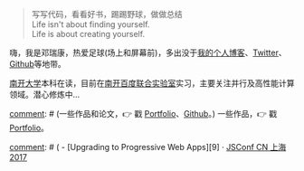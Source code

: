 > 写写代码，看看好书，踢踢野球，做做总结  
> Life isn't about finding yourself.<br />
> Life is    about creating yourself.

嗨，我是邓瑞康，热爱足球(场上和屏幕前)，多出没于[我的个人博客](https://derekken.com)、[Twitter](https://twitter.com/DerekKen_9)、[Github](http://github.com/DerekKen)等地带。

[南开大学](http://www.nankai.edu.cn)本科在读，目前在[南开百度联合实验室](http://nbjl.nankai.edu.cn)实习，主要关注并行及高性能计算领域。潜心修炼中...

[comment]: # (一些作品和论文，👉 戳 [Portfolio](/portfolio)、[Github](http://github.com/DerekKen )。) 
一些作品，👉 戳 [Portfolio](/portfolio)。


[comment]: # (##### Talks_言论)

[comment]: # ( - [Upgrading to Progressive Web Apps][9] · [JSConf CN 上海 2017](http://2017.jsconf.cn/)
<!--- - Building Progressive Web Apps · [CSDI 广州 2017](http://www.csdisummit.com/)
- The State of Progressive Web App · GDG IO Redux 北京 2017
- 炒冷饭 · PWA 到底是个什么玩意？· Baidu HQ 北京 2017
- [Service Worker 101][5] · GDG DevFest 北京 2016
- [Progressive Web App，复兴序章][4] · [QCon 上海 2016](http://2016.qconshanghai.com/presentation/3111)
- Progressive Web App 之我见 · GDG IO Redux 北京 2016
- [CSS Still Sucks 2015][2] · 2015
- [JavaScript 模块化七日谈][1] · 2015

[1]: //huangxuan.me/2015/07/09/js-module-7day/
[2]: //huangxuan.me/2015/12/28/css-sucks-2015/
[3]: //huangxuan.me/2016/06/05/pwa-in-my-pov/
[4]: //huangxuan.me/2016/10/20/pwa-qcon2016/
[5]: //huangxuan.me/2016/11/20/sw-101-gdgdf/
[6]: https://yanshuo.io/assets/player/?deck=58ac8598b123db0067292f92 "PWA Rehashing"
[7]: https://yanshuo.io/assets/player/?deck=593ad6fbfe88c2006a0a0d6d "The State of PWA"
[8]: https://yanshuo.io/assets/player/?deck=594d673d570c357d0698a950 "Building PWA"
[9]: //huangxuan.me/jsconfcn2017/) 
-->
